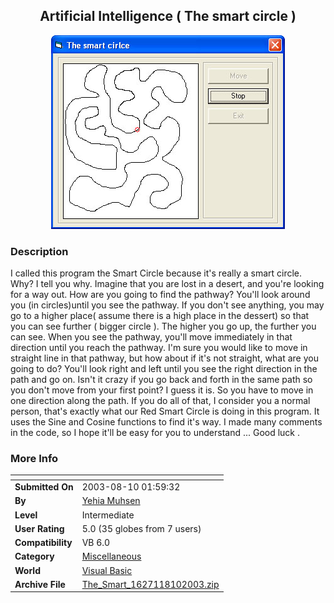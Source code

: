 ﻿<div align="center">

## Artificial Intelligence \( The smart circle \)

<img src="PIC200381022986621.jpg">
</div>

### Description

I called this program the Smart Circle because it's really a smart circle. Why? I tell you why. Imagine that you are lost in a desert, and you're looking for a way out. How are you going to find the pathway? You'll look around you (in circles)until you see the pathway. If you don't see anything, you may go to a higher place( assume there is a high place in the dessert) so that you can see further ( bigger circle ). The higher you go up, the further you can see. When you see the pathway, you'll move immediately in that direction until you reach the pathway. I'm sure you would like to move in straight line in that pathway, but how about if it's not straight, what are you going to do? You'll look right and left until you see the right direction in the path and go on. Isn't it crazy if you go back and forth in the same path so you don't move from your first point? I guess it is. So you have to move in one direction along the path. If you do all of that, I consider you a normal person, that's exactly what our Red Smart Circle is doing in this program. It uses the Sine and Cosine functions to find it's way. I made many comments in the code, so I hope it'll be easy for you to understand ... Good luck .
 
### More Info
 


<span>             |<span>
---                |---
**Submitted On**   |2003-08-10 01:59:32
**By**             |[Yehia Muhsen](https://github.com/Planet-Source-Code/PSCIndex/blob/master/ByAuthor/yehia-muhsen.md)
**Level**          |Intermediate
**User Rating**    |5.0 (35 globes from 7 users)
**Compatibility**  |VB 6\.0
**Category**       |[Miscellaneous](https://github.com/Planet-Source-Code/PSCIndex/blob/master/ByCategory/miscellaneous__1-1.md)
**World**          |[Visual Basic](https://github.com/Planet-Source-Code/PSCIndex/blob/master/ByWorld/visual-basic.md)
**Archive File**   |[The\_Smart\_1627118102003\.zip](https://github.com/Planet-Source-Code/yehia-muhsen-artificial-intelligence-the-smart-circle__1-47567/archive/master.zip)








